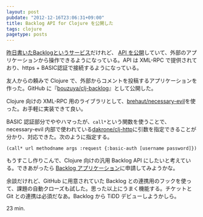 ```yaml
---
layout: post
pubdate: "2012-12-16T23:06:31+09:00"
title: Backlog API for Clojure を公開した
tags: clojure
pagetype: posts
---
```

[昨日書いたBacklogというサービス](/2012/12/15/backlog)だけれど、 [API を公開](http://www.backlog.jp/api/)していて、外部のアプリケーションから操作できるようになっている。API は XML-RPC で提供されており、https + BASIC認証で接続するようになっている。

友人からの頼みで Clojure で、外部からコメントを投稿するアプリケーションを作った。GitHub に『[bouzuya/clj-backlog](https://github.com/bouzuya/clj-backlog/)』として公開した。

Clojure 向けの XML-RPC 用のライブラリとして、[brehaut/necessary-evil](https://github.com/brehaut/necessary-evil/)を使った。お手軽に実装できて良い。

BASIC 認証部分でややハマったが、`call*`という関数を使うことで、necessary-evil 内部で使われている[dakrone/clj-http](https://github.com/dakrone/clj-http/)に引数を指定できることが分かり、対応できた。次のように指定する。

    (call* url methodname args :request {:basic-auth [username password]})

もうすこし作りこんで、Clojure 向けの汎用 Backlog API にしたいと考えている。できあがったら [Backlog アプリケーション](http://www.backlog.jp/api/application/)に申請してみようかな。

余談だけれど、GitHub に用意されていた Backlog との連携用のフックを使って、課題の自動クローズも試した。思った以上にうまく機能する。チケットと Git との連携は必須だなあ。Backlog から TiDD デビューしようかしら。

23 min.
